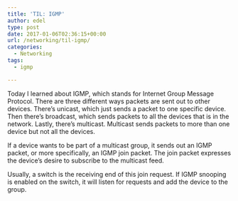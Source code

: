 ```yaml
---
title: 'TIL: IGMP'
author: edel
type: post
date: 2017-01-06T02:36:15+00:00
url: /networking/til-igmp/
categories:
  - Networking
tags:
  - igmp

---
```

Today I learned about IGMP, which stands for Internet Group Message Protocol. There are three different ways packets are sent out to other devices. There&#8217;s unicast, which just sends a packet to one specific device. Then there&#8217;s broadcast, which sends packets to all the devices that is in the network. Lastly, there&#8217;s multicast. Multicast sends packets to more than one device but not all the devices.

If a device wants to be part of a multicast group, it sends out an IGMP packet, or more specifically, an IGMP join packet. The join packet expresses the device&#8217;s desire to subscribe to the multicast feed.

Usually, a switch is the receiving end of this join request. If IGMP snooping is enabled on the switch, it will listen for requests and add the device to the group.